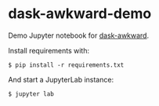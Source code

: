 # dask-awkward-demo

Demo Jupyter notebook for [dask-awkward](https://github.com/ContinuumIO/dask-awkward).

Install requirements with:

```
$ pip install -r requirements.txt
```

And start a JupyterLab instance:

```
$ jupyter lab
```
